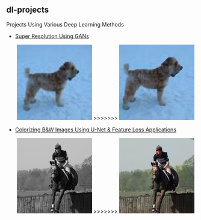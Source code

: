## dl-projects
Projects Using Various Deep Learning Methods

- [Super Resolution Using GANs](https://github.com/danieldiamond/dl-projects/tree/master/super-resolution)
  <p align="center">
    <img width="200" height="200" src="https://github.com/danieldiamond/dl-projects/blob/master/super-resolution/images/dog_lr.png"> >>>>>>> <img width="200" height="200" src="https://github.com/danieldiamond/dl-projects/blob/master/super-resolution/images/dog_hr.png">
    </p>
- [Colorizing B&W Images Using U-Net & Feature Loss Applications](https://github.com/danieldiamond/dl-projects/tree/master/colorize)
  <p align="center">
    <img width="200" height="200" src="https://github.com/danieldiamond/dl-projects/blob/master/colorize/images/horse_bw.png"> >>>>>>> <img width="200" height="200" src="https://github.com/danieldiamond/dl-projects/blob/master/colorize/images/horse_c.png">
    </p>
